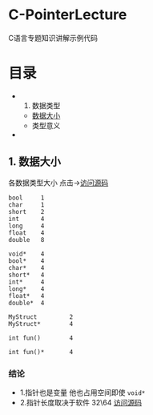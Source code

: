 # C-PointerLecture
C语言专题知识讲解示例代码
 # 目录
 * 1. 数据类型
 	* [数据大小](#数据大小)
 	* 类型意义
 * 
 ## 1. 数据大小
   各数据类型大小  点击->[访问源码](C-PointerLecture\1.数据类型)
``` 
bool     1
char     1
short    2
int      4
long     4
float    4
double   8

void*    4
bool*    4
char*    4
short*   4
int*     4
long*    4
float*   4
double*  4

MyStruct         2
MyStruct*        4

int fun()        4

int fun()*       4
```
### 结论
-  1.指针也是变量 他也占用空间即使 `void* `
-	2.指针长度取决于软件 32\64 
[访问源码](C-PointerLecture\1.数据类型)
	